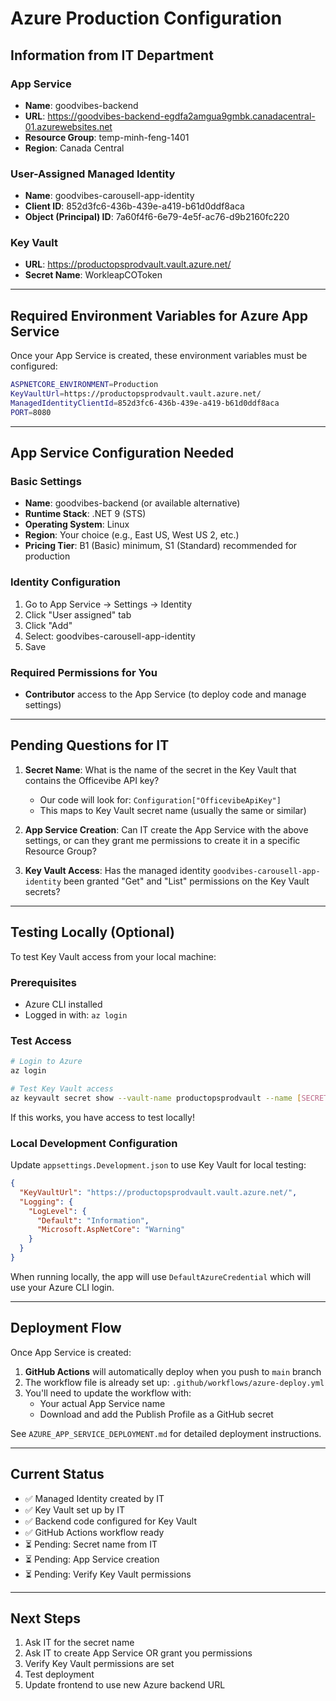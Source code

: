 # Azure Production Configuration

## Information from IT Department

### App Service
- **Name**: goodvibes-backend
- **URL**: https://goodvibes-backend-egdfa2amgua9gmbk.canadacentral-01.azurewebsites.net
- **Resource Group**: temp-minh-feng-1401
- **Region**: Canada Central

### User-Assigned Managed Identity
- **Name**: goodvibes-carousell-app-identity
- **Client ID**: 852d3fc6-436b-439e-a419-b61d0ddf8aca
- **Object (Principal) ID**: 7a60f4f6-6e79-4e5f-ac76-d9b2160fc220

### Key Vault
- **URL**: https://productopsprodvault.vault.azure.net/
- **Secret Name**: WorkleapCOToken

---

## Required Environment Variables for Azure App Service

Once your App Service is created, these environment variables must be configured:

```bash
ASPNETCORE_ENVIRONMENT=Production
KeyVaultUrl=https://productopsprodvault.vault.azure.net/
ManagedIdentityClientId=852d3fc6-436b-439e-a419-b61d0ddf8aca
PORT=8080
```

---

## App Service Configuration Needed

### Basic Settings
- **Name**: goodvibes-backend (or available alternative)
- **Runtime Stack**: .NET 9 (STS)
- **Operating System**: Linux
- **Region**: Your choice (e.g., East US, West US 2, etc.)
- **Pricing Tier**: B1 (Basic) minimum, S1 (Standard) recommended for production

### Identity Configuration
1. Go to App Service → Settings → Identity
2. Click "User assigned" tab
3. Click "Add"
4. Select: goodvibes-carousell-app-identity
5. Save

### Required Permissions for You
- **Contributor** access to the App Service (to deploy code and manage settings)

---

## Pending Questions for IT

1. **Secret Name**: What is the name of the secret in the Key Vault that contains the Officevibe API key?
   - Our code will look for: `Configuration["OfficevibeApiKey"]`
   - This maps to Key Vault secret name (usually the same or similar)

2. **App Service Creation**: Can IT create the App Service with the above settings, or can they grant me permissions to create it in a specific Resource Group?

3. **Key Vault Access**: Has the managed identity `goodvibes-carousell-app-identity` been granted "Get" and "List" permissions on the Key Vault secrets?

---

## Testing Locally (Optional)

To test Key Vault access from your local machine:

### Prerequisites
- Azure CLI installed
- Logged in with: `az login`

### Test Access
```bash
# Login to Azure
az login

# Test Key Vault access
az keyvault secret show --vault-name productopsprodvault --name [SECRET_NAME]
```

If this works, you have access to test locally!

### Local Development Configuration

Update `appsettings.Development.json` to use Key Vault for local testing:

```json
{
  "KeyVaultUrl": "https://productopsprodvault.vault.azure.net/",
  "Logging": {
    "LogLevel": {
      "Default": "Information",
      "Microsoft.AspNetCore": "Warning"
    }
  }
}
```

When running locally, the app will use `DefaultAzureCredential` which will use your Azure CLI login.

---

## Deployment Flow

Once App Service is created:

1. **GitHub Actions** will automatically deploy when you push to `main` branch
2. The workflow file is already set up: `.github/workflows/azure-deploy.yml`
3. You'll need to update the workflow with:
   - Your actual App Service name
   - Download and add the Publish Profile as a GitHub secret

See `AZURE_APP_SERVICE_DEPLOYMENT.md` for detailed deployment instructions.

---

## Current Status

- ✅ Managed Identity created by IT
- ✅ Key Vault set up by IT
- ✅ Backend code configured for Key Vault
- ✅ GitHub Actions workflow ready
- ⏳ Pending: Secret name from IT
- ⏳ Pending: App Service creation
- ⏳ Pending: Verify Key Vault permissions

---

## Next Steps

1. Ask IT for the secret name
2. Ask IT to create App Service OR grant you permissions
3. Verify Key Vault permissions are set
4. Test deployment
5. Update frontend to use new Azure backend URL
